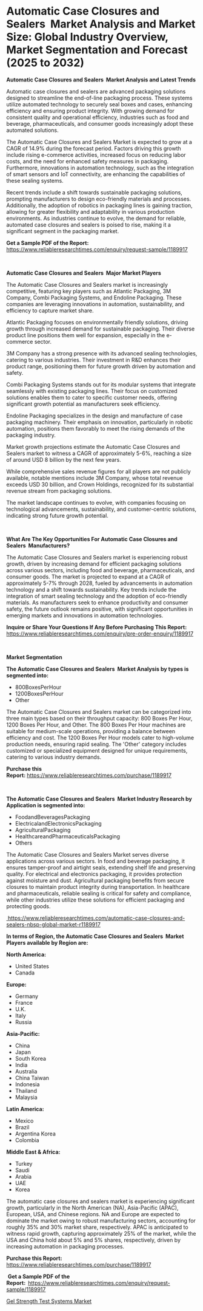 <p><h1>Automatic Case Closures and Sealers  Market Analysis and Market Size: Global Industry Overview, Market Segmentation and Forecast (2025 to 2032)</h1></p><p><strong>Automatic Case Closures and Sealers  Market Analysis and Latest Trends</strong></p>
<p><p>Automatic case closures and sealers are advanced packaging solutions designed to streamline the end-of-line packaging process. These systems utilize automated technology to securely seal boxes and cases, enhancing efficiency and ensuring product integrity. With growing demand for consistent quality and operational efficiency, industries such as food and beverage, pharmaceuticals, and consumer goods increasingly adopt these automated solutions.</p><p>The Automatic Case Closures and Sealers Market is expected to grow at a CAGR of 14.9% during the forecast period. Factors driving this growth include rising e-commerce activities, increased focus on reducing labor costs, and the need for enhanced safety measures in packaging. Furthermore, innovations in automation technology, such as the integration of smart sensors and IoT connectivity, are enhancing the capabilities of these sealing systems.</p><p>Recent trends include a shift towards sustainable packaging solutions, prompting manufacturers to design eco-friendly materials and processes. Additionally, the adoption of robotics in packaging lines is gaining traction, allowing for greater flexibility and adaptability in various production environments. As industries continue to evolve, the demand for reliable, automated case closures and sealers is poised to rise, making it a significant segment in the packaging market.</p></p>
<p><strong>Get a Sample PDF of the Report:&nbsp;</strong> <a href="https://www.reliableresearchtimes.com/enquiry/request-sample/1189917?utm_campaign=3037&utm_medium=2&utm_source=Github&utm_content=ia&utm_term=30032025&utm_id=automatic-case-closures-and-sealers">https://www.reliableresearchtimes.com/enquiry/request-sample/1189917</a></p>
<p>&nbsp;</p>
<p><strong>Automatic Case Closures and Sealers  Major Market Players</strong></p>
<p><p>The Automatic Case Closures and Sealers market is increasingly competitive, featuring key players such as Atlantic Packaging, 3M Company, Combi Packaging Systems, and Endoline Packaging. These companies are leveraging innovations in automation, sustainability, and efficiency to capture market share.</p><p>Atlantic Packaging focuses on environmentally friendly solutions, driving growth through increased demand for sustainable packaging. Their diverse product line positions them well for expansion, especially in the e-commerce sector.</p><p>3M Company has a strong presence with its advanced sealing technologies, catering to various industries. Their investment in R&D enhances their product range, positioning them for future growth driven by automation and safety.</p><p>Combi Packaging Systems stands out for its modular systems that integrate seamlessly with existing packaging lines. Their focus on customized solutions enables them to cater to specific customer needs, offering significant growth potential as manufacturers seek efficiency.</p><p>Endoline Packaging specializes in the design and manufacture of case packaging machinery. Their emphasis on innovation, particularly in robotic automation, positions them favorably to meet the rising demands of the packaging industry.</p><p>Market growth projections estimate the Automatic Case Closures and Sealers market to witness a CAGR of approximately 5-6%, reaching a size of around USD 8 billion by the next few years.</p><p>While comprehensive sales revenue figures for all players are not publicly available, notable mentions include 3M Company, whose total revenue exceeds USD 30 billion, and Crown Holdings, recognized for its substantial revenue stream from packaging solutions.</p><p>The market landscape continues to evolve, with companies focusing on technological advancements, sustainability, and customer-centric solutions, indicating strong future growth potential.</p></p>
<p>&nbsp;</p>
<p><strong>What Are The Key Opportunities For Automatic Case Closures and Sealers  Manufacturers?</strong></p>
<p><p>The Automatic Case Closures and Sealers market is experiencing robust growth, driven by increasing demand for efficient packaging solutions across various sectors, including food and beverage, pharmaceuticals, and consumer goods. The market is projected to expand at a CAGR of approximately 5-7% through 2028, fueled by advancements in automation technology and a shift towards sustainability. Key trends include the integration of smart sealing technology and the adoption of eco-friendly materials. As manufacturers seek to enhance productivity and consumer safety, the future outlook remains positive, with significant opportunities in emerging markets and innovations in automation technologies.</p></p>
<p><strong>Inquire or Share Your Questions If Any Before Purchasing This Report:</strong> <a href="https://www.reliableresearchtimes.com/enquiry/pre-order-enquiry/1189917?utm_campaign=3037&utm_medium=2&utm_source=Github&utm_content=ia&utm_term=30032025&utm_id=automatic-case-closures-and-sealers">https://www.reliableresearchtimes.com/enquiry/pre-order-enquiry/1189917</a></p>
<p>&nbsp;</p>
<p><strong>Market Segmentation</strong></p>
<p><strong>The Automatic Case Closures and Sealers  Market Analysis by types is segmented into:</strong></p>
<p><ul><li>800BoxesPerHour</li><li>1200BoxesPerHour</li><li>Other</li></ul></p>
<p><p>The Automatic Case Closures and Sealers market can be categorized into three main types based on their throughput capacity: 800 Boxes Per Hour, 1200 Boxes Per Hour, and Other. The 800 Boxes Per Hour machines are suitable for medium-scale operations, providing a balance between efficiency and cost. The 1200 Boxes Per Hour models cater to high-volume production needs, ensuring rapid sealing. The 'Other' category includes customized or specialized equipment designed for unique requirements, catering to various industry demands.</p></p>
<p><strong>Purchase this Report:&nbsp;</strong><a href="https://www.reliableresearchtimes.com/purchase/1189917?utm_campaign=3037&utm_medium=2&utm_source=Github&utm_content=ia&utm_term=30032025&utm_id=automatic-case-closures-and-sealers">https://www.reliableresearchtimes.com/purchase/1189917</a></p>
<p>&nbsp;</p>
<p><strong>The Automatic Case Closures and Sealers  Market Industry Research by Application is segmented into:</strong></p>
<p><ul><li>FoodandBeveragesPackaging</li><li>ElectricalandElectronicsPackaging</li><li>AgriculturalPackaging</li><li>HealthcareandPharmaceuticalsPackaging</li><li>Others</li></ul></p>
<p><p>The Automatic Case Closures and Sealers Market serves diverse applications across various sectors. In food and beverage packaging, it ensures tamper-proof and airtight seals, extending shelf life and preserving quality. For electrical and electronics packaging, it provides protection against moisture and dust. Agricultural packaging benefits from secure closures to maintain product integrity during transportation. In healthcare and pharmaceuticals, reliable sealing is critical for safety and compliance, while other industries utilize these solutions for efficient packaging and protecting goods.</p></p>
<p><a href="https://www.reliableresearchtimes.com/automatic-case-closures-and-sealers-nbsp-global-market-r1189917?utm_campaign=3037&utm_medium=2&utm_source=Github&utm_content=ia&utm_term=30032025&utm_id=automatic-case-closures-and-sealers">&nbsp;https://www.reliableresearchtimes.com/automatic-case-closures-and-sealers-nbsp-global-market-r1189917</a></p>
<p><strong>In terms of Region, the Automatic Case Closures and Sealers  Market Players available by Region are:</strong></p>
<p>
    <p> <strong> North America: </strong>
        <ul>
            <li>United States</li>
            <li>Canada</li>
        </ul>
        </p> 
    <p> <strong> Europe: </strong>
        <ul>
            <li>Germany</li>
            <li>France</li>
            <li>U.K.</li>
            <li>Italy</li>
            <li>Russia</li>
        </ul>
        </p> 
    <p> <strong> Asia-Pacific: </strong>
        <ul>
            <li>China</li>
            <li>Japan</li>
            <li>South Korea</li>
            <li>India</li>
            <li>Australia</li>
            <li>China Taiwan</li>
            <li>Indonesia</li>
            <li>Thailand</li>
            <li>Malaysia</li>
        </ul>
        </p> 
    <p> <strong> Latin America: </strong>
        <ul>
            <li>Mexico</li>
            <li>Brazil</li>
            <li>Argentina Korea</li>
            <li>Colombia</li>
        </ul>
        </p> 
    <p> <strong> Middle East & Africa: </strong>
        <ul>
            <li>Turkey</li>
            <li>Saudi</li>
            <li>Arabia</li>
            <li>UAE</li>
            <li>Korea</li>
        </ul>
    </p>
    </p>
<p><p>The automatic case closures and sealers market is experiencing significant growth, particularly in the North American (NA), Asia-Pacific (APAC), European, USA, and Chinese regions. NA and Europe are expected to dominate the market owing to robust manufacturing sectors, accounting for roughly 35% and 30% market share, respectively. APAC is anticipated to witness rapid growth, capturing approximately 25% of the market, while the USA and China hold about 5% and 5% shares, respectively, driven by increasing automation in packaging processes.</p></p>
<p><strong>Purchase this Report: </strong><a href="https://www.reliableresearchtimes.com/purchase/1189917?utm_campaign=3037&utm_medium=2&utm_source=Github&utm_content=ia&utm_term=30032025&utm_id=automatic-case-closures-and-sealers">https://www.reliableresearchtimes.com/purchase/1189917</a></p>
<p>&nbsp;<strong>Get a Sample PDF of the Report:&nbsp;&nbsp;</strong><a href="https://www.reliableresearchtimes.com/enquiry/request-sample/1189917?utm_campaign=3037&utm_medium=2&utm_source=Github&utm_content=ia&utm_term=30032025&utm_id=automatic-case-closures-and-sealers">https://www.reliableresearchtimes.com/enquiry/request-sample/1189917</a></p>
<p><strong></strong></p>
<p><p><a href="https://github.com/ternainglin/Market-Research-Report-List-1/blob/main/gel-strength-test-systems-market.md?utm_campaign=3037&utm_medium=2&utm_source=Github&utm_content=ia&utm_term=30032025&utm_id=automatic-case-closures-and-sealers">Gel Strength Test Systems Market</a></p></p>
